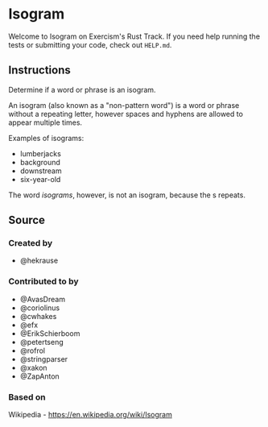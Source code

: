 # Isogram

Welcome to Isogram on Exercism's Rust Track.
If you need help running the tests or submitting your code, check out `HELP.md`.

## Instructions

Determine if a word or phrase is an isogram.

An isogram (also known as a "non-pattern word") is a word or phrase without a repeating letter, however spaces and hyphens are allowed to appear multiple times.

Examples of isograms:

- lumberjacks
- background
- downstream
- six-year-old

The word _isograms_, however, is not an isogram, because the s repeats.

## Source

### Created by

- @hekrause

### Contributed to by

- @AvasDream
- @coriolinus
- @cwhakes
- @efx
- @ErikSchierboom
- @petertseng
- @rofrol
- @stringparser
- @xakon
- @ZapAnton

### Based on

Wikipedia - https://en.wikipedia.org/wiki/Isogram